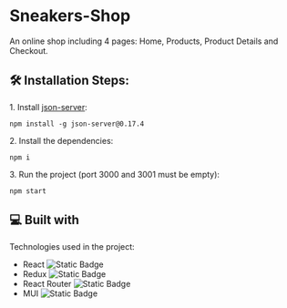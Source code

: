 # Sneakers-Shop
An online shop including 4 pages: Home, Products, Product Details and Checkout.
<h2>🛠️ Installation Steps:</h2>

<p>1. Install <a href="https://github.com/typicode/json-server" rel="nofollow">json-server</a>:</p>

```
npm install -g json-server@0.17.4
```

<p>2. Install the dependencies:</p>

```
npm i
```

<p>3. Run the project (port 3000 and 3001 must be empty):</p>

```
npm start
```

  
  
<h2>💻 Built with</h2>

Technologies used in the project:

*   React ![Static Badge](https://img.shields.io/badge/React-black?style=flat&logo=react&labelColor=whitesmoke)
*   Redux ![Static Badge](https://img.shields.io/badge/React%20Redux-black?style=flat&logo=redux&logoColor=%23764ABC&labelColor=whitesmoke)
*   React Router ![Static Badge](https://img.shields.io/badge/React%20Router-black?style=flat&logo=react%20router&labelColor=whitesmoke)
*   MUI ![Static Badge](https://img.shields.io/badge/MUI-black?style=flat&logo=mui&labelColor=whitesmoke)
